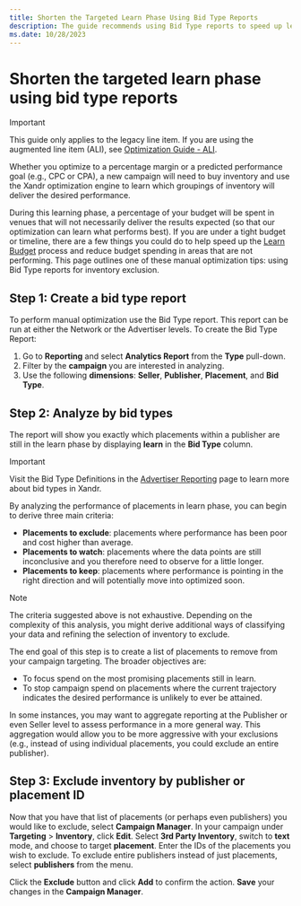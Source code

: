 ```yaml
---
title: Shorten the Targeted Learn Phase Using Bid Type Reports
description: The guide recommends using Bid Type reports to speed up learning for new campaign goals. It only applies to the legacy line item.
ms.date: 10/28/2023
---
```


# Shorten the targeted learn phase using bid type reports

> [!IMPORTANT]
> This guide only applies to the legacy line item. If you are using the augmented line item (ALI), see [Optimization Guide - ALI](optimization-guide-ali.md).

Whether you optimize to a percentage margin or a predicted performance goal (e.g., CPC or CPA), a new campaign will need to buy inventory and use the Xandr optimization engine to learn which groupings of inventory will deliver the desired performance.

During this learning phase, a percentage of your budget will be spent in venues that will not necessarily deliver the results expected (so that our optimization can learn what performs best). If you are under a tight budget or timeline, there are a few things you could do to help speed up the [Learn Budget](learn-budget.md) process and reduce budget spending in areas that are not performing. This page outlines one of these manual optimization tips: using Bid Type reports for inventory exclusion.

## Step 1: Create a bid type report

To perform manual optimization use the Bid Type report. This report can be run at either the Network or the Advertiser levels. To create the Bid Type Report:

1. Go to **Reporting** and select **Analytics Report** from the **Type** pull-down.
1. Filter by the **campaign** you are interested in analyzing.
1. Use the following **dimensions**: **Seller**, **Publisher**, **Placement**, and **Bid Type**.

## Step 2: Analyze by bid types

The report will show you exactly which placements within a publisher are still in the learn phase by displaying **learn** in the **Bid Type** column.

> [!IMPORTANT]
> Visit the Bid Type Definitions in the [Advertiser Reporting](advertiser-reporting.md) page to learn more about bid types in Xandr.

By analyzing the performance of placements in learn phase, you can begin to derive three main criteria:

- **Placements to exclude**: placements where performance has been poor and cost higher than average.
- **Placements to watch**: placements where the data points are still inconclusive and you therefore need to observe for a little longer.
- **Placements to keep**: placements where performance is pointing in the right direction and will potentially move into optimized soon.

> [!NOTE]
> The criteria suggested above is not exhaustive. Depending on the complexity of this analysis, you might derive additional ways of classifying your data and refining the selection of inventory to exclude.

The end goal of this step is to create a list of placements to remove from your campaign targeting. The broader objectives are:

- To focus spend on the most promising placements still in learn.
- To stop campaign spend on placements where the current trajectory
  indicates the desired performance is unlikely to ever be attained.

In some instances, you may want to aggregate reporting at the Publisher or even Seller level to assess performance in a more general way. This aggregation would allow you to be more aggressive with your exclusions (e.g., instead of using individual placements, you could exclude an entire publisher).

## Step 3: Exclude inventory by publisher or placement ID

Now that you have that list of placements (or perhaps even publishers) you would like to exclude, select **Campaign Manager**. In your campaign under **Targeting** \>  **Inventory**, click **Edit**. Select **3rd Party Inventory**, switch to **text** mode, and choose to target **placement**. Enter the IDs of the placements you wish to exclude. To exclude entire publishers instead of just placements, select **publishers** from the menu.

Click the **Exclude** button and click **Add** to confirm the action. **Save** your changes in the **Campaign Manager**.
